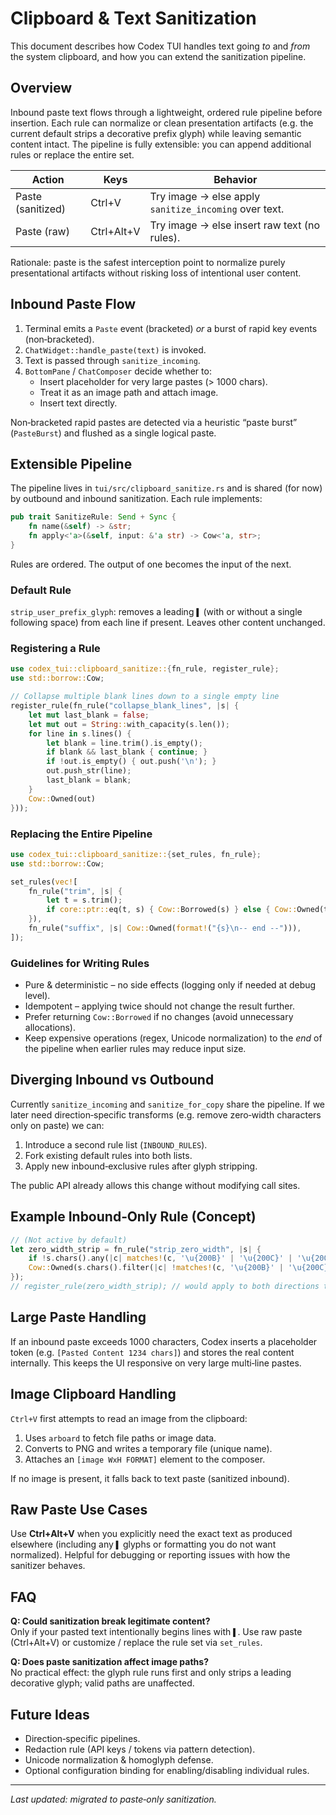 # Clipboard & Text Sanitization

This document describes how Codex TUI handles text going *to* and *from* the system clipboard, and how you can extend the sanitization pipeline.

## Overview

Inbound paste text flows through a lightweight, ordered rule pipeline before insertion. Each rule can normalize or clean presentation artifacts (e.g. the current default strips a decorative prefix glyph) while leaving semantic content intact. The pipeline is fully extensible: you can append additional rules or replace the entire set.

| Action | Keys | Behavior |
|--------|------|----------|
| Paste (sanitized) | Ctrl+V | Try image → else apply `sanitize_incoming` over text. |
| Paste (raw) | Ctrl+Alt+V | Try image → else insert raw text (no rules). |

Rationale: paste is the safest interception point to normalize purely presentational artifacts without risking loss of intentional user content.

## Inbound Paste Flow
1. Terminal emits a `Paste` event (bracketed) *or* a burst of rapid key events (non‑bracketed). 
2. `ChatWidget::handle_paste(text)` is invoked.
3. Text is passed through `sanitize_incoming`.
4. `BottomPane` / `ChatComposer` decide whether to: 
   - Insert placeholder for very large pastes (\> 1000 chars).
   - Treat it as an image path and attach image.
   - Insert text directly.

Non‑bracketed rapid pastes are detected via a heuristic “paste burst” (`PasteBurst`) and flushed as a single logical paste.

## Extensible Pipeline
The pipeline lives in `tui/src/clipboard_sanitize.rs` and is shared (for now) by outbound and inbound sanitization. Each rule implements:

```rust
pub trait SanitizeRule: Send + Sync {
    fn name(&self) -> &str;
    fn apply<'a>(&self, input: &'a str) -> Cow<'a, str>;
}
```

Rules are ordered. The output of one becomes the input of the next.

### Default Rule
`strip_user_prefix_glyph`: removes a leading `▌` (with or without a single following space) from each line if present. Leaves other content unchanged.

### Registering a Rule
```rust
use codex_tui::clipboard_sanitize::{fn_rule, register_rule};
use std::borrow::Cow;

// Collapse multiple blank lines down to a single empty line
register_rule(fn_rule("collapse_blank_lines", |s| {
    let mut last_blank = false;
    let mut out = String::with_capacity(s.len());
    for line in s.lines() {
        let blank = line.trim().is_empty();
        if blank && last_blank { continue; }
        if !out.is_empty() { out.push('\n'); }
        out.push_str(line);
        last_blank = blank;
    }
    Cow::Owned(out)
}));
```

### Replacing the Entire Pipeline
```rust
use codex_tui::clipboard_sanitize::{set_rules, fn_rule};
use std::borrow::Cow;

set_rules(vec![
    fn_rule("trim", |s| {
        let t = s.trim();
        if core::ptr::eq(t, s) { Cow::Borrowed(s) } else { Cow::Owned(t.to_string()) }
    }),
    fn_rule("suffix", |s| Cow::Owned(format!("{s}\n-- end --"))),
]);
```

### Guidelines for Writing Rules
- Pure & deterministic – no side effects (logging only if needed at debug level).
- Idempotent – applying twice should not change the result further.
- Prefer returning `Cow::Borrowed` if no changes (avoid unnecessary allocations).
- Keep expensive operations (regex, Unicode normalization) to the *end* of the pipeline when earlier rules may reduce input size.

## Diverging Inbound vs Outbound
Currently `sanitize_incoming` and `sanitize_for_copy` share the pipeline. If we later need direction‑specific transforms (e.g. remove zero‑width characters only on paste) we can:

1. Introduce a second rule list (`INBOUND_RULES`).
2. Fork existing default rules into both lists.
3. Apply new inbound‑exclusive rules after glyph stripping.

The public API already allows this change without modifying call sites.

## Example Inbound‑Only Rule (Concept)
```rust
// (Not active by default)
let zero_width_strip = fn_rule("strip_zero_width", |s| {
    if !s.chars().any(|c| matches!(c, '\u{200B}' | '\u{200C}' | '\u{200D}' | '\u{FEFF}')) { return Cow::Borrowed(s); }
    Cow::Owned(s.chars().filter(|c| !matches!(c, '\u{200B}' | '\u{200C}' | '\u{200D}' | '\u{FEFF}')).collect())
});
// register_rule(zero_width_strip); // would apply to both directions today
```

## Large Paste Handling
If an inbound paste exceeds 1000 characters, Codex inserts a placeholder token (e.g. `[Pasted Content 1234 chars]`) and stores the real content internally. This keeps the UI responsive on very large multi‑line pastes.

## Image Clipboard Handling
`Ctrl+V` first attempts to read an image from the clipboard:
1. Uses `arboard` to fetch file paths or image data.
2. Converts to PNG and writes a temporary file (unique name).
3. Attaches an `[image WxH FORMAT]` element to the composer.

If no image is present, it falls back to text paste (sanitized inbound).

## Raw Paste Use Cases
Use **Ctrl+Alt+V** when you explicitly need the exact text as produced elsewhere (including any `▌` glyphs or formatting you do not want normalized). Helpful for debugging or reporting issues with how the sanitizer behaves.

## FAQ
**Q: Could sanitization break legitimate content?**  
Only if your pasted text intentionally begins lines with `▌`. Use raw paste (Ctrl+Alt+V) or customize / replace the rule set via `set_rules`.

**Q: Does paste sanitization affect image paths?**  
No practical effect: the glyph rule runs first and only strips a leading decorative glyph; valid paths are unaffected.

## Future Ideas
- Direction‑specific pipelines.
- Redaction rule (API keys / tokens via pattern detection).
- Unicode normalization & homoglyph defense.
- Optional configuration binding for enabling/disabling individual rules.

---
*Last updated: migrated to paste‑only sanitization.*

